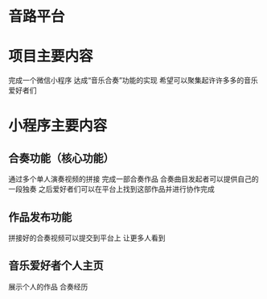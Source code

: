 # 音路平台

# 项目主要内容
完成一个微信小程序 
达成“音乐合奏”功能的实现 
希望可以聚集起许许多多的音乐爱好者们

# 小程序主要内容
## 合奏功能（核心功能）
通过多个单人演奏视频的拼接 完成一部合奏作品
合奏曲目发起者可以提供自己的一段独奏 之后爱好者们可以在平台上找到这部作品并进行协作完成

## 作品发布功能
拼接好的合奏视频可以提交到平台上 让更多人看到

## 音乐爱好者个人主页
展示个人的作品
合奏经历
